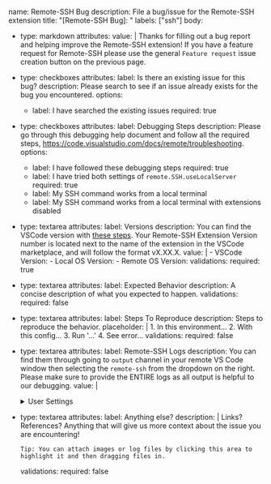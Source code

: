 name: Remote-SSH Bug
description: File a bug/issue for the Remote-SSH extension
title: "[Remote-SSH Bug]: "
labels: ["ssh"]
body:
  - type: markdown
    attributes:
      value: |
        Thanks for filling out a bug report and helping improve the Remote-SSH extension! 
        If you have a feature request for Remote-SSH please use the general `Feature request` issue creation button on the previous page.
  - type: checkboxes
    attributes:
      label: Is there an existing issue for this bug?
      description: Please search to see if an issue already exists for the bug you encountered.
      options:
      - label: I have searched the existing issues
        required: true 
  - type: checkboxes
    attributes:
      label: Debugging Steps 
      description: Please go through this debugging help document and follow all the required steps, https://code.visualstudio.com/docs/remote/troubleshooting.
      options:
      - label: I have followed these debugging steps
        required: true
      - label: I have tried both settings of `remote.SSH.useLocalServer`
        required: true
      - label: My SSH command works from a local terminal 
      - label: My SSH command works from a local terminal with extensions disabled
  - type: textarea
    attributes:
      label: Versions
      description: You can find the VSCode version with [these steps](https://code.visualstudio.com/docs/supporting/FAQ#_how-do-i-find-the-version.). Your Remote-SSH Extension Version number is located next to the name of the extension in the VSCode marketplace, and will follow the format vX.XX.X.
      value: |
        - VSCode Version:
        - Local OS Version:
        - Remote OS Version:
    validations:
      required: true
  - type: textarea
    attributes:
      label: Expected Behavior
      description: A concise description of what you expected to happen.
    validations:
      required: false
  - type: textarea
    attributes:
      label: Steps To Reproduce
      description: Steps to reproduce the behavior.
      placeholder: |
        1. In this environment...
        2. With this config...
        3. Run '...'
        4. See error...
    validations:
      required: false
  - type: textarea
    attributes:
      label: Remote-SSH Logs
      description:  You can find them through going to `output` channel in your remote VS Code window then selecting the `remote-ssh` from the dropdown on the right. Please make sure to provide the ENTIRE logs as all output is helpful to our debugging.
      value: |
        <details>
        <summary>User Settings</summary>
        <p>

        ```
        [PASTE LOGS HERE]
        ```

        </p>
        </details>
    validations:
      required: true
  - type: textarea
    attributes:
      label: Anything else?
      description: |
        Links? References? Anything that will give us more context about the issue you are encountering!
  
        Tip: You can attach images or log files by clicking this area to highlight it and then dragging files in.
    validations:
      required: false
